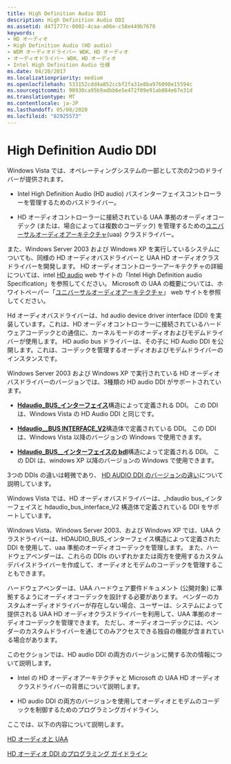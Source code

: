 ```yaml
---
title: High Definition Audio DDI
description: High Definition Audio DDI
ms.assetid: d471777c-0002-4caa-a06e-c58e449b7678
keywords:
- HD オーディオ
- High Definition Audio (HD audio)
- WDM オーディオドライバー WDK、HD オーディオ
- オーディオドライバー WDK、HD オーディオ
- Intel High Definition Audio 仕様
ms.date: 04/20/2017
ms.localizationpriority: medium
ms.openlocfilehash: 533152cdd4a852ccbf2fa31e8ba976090e15594c
ms.sourcegitcommit: 98930ca95b9adbb6e5e472f89e91ab084e67e31d
ms.translationtype: MT
ms.contentlocale: ja-JP
ms.lasthandoff: 05/08/2020
ms.locfileid: "82925573"
---
```

# <a name="high-definition-audio-ddi"></a>High Definition Audio DDI


Windows Vista では、オペレーティングシステムの一部として次の2つのドライバーが提供されます。

-   Intel High Definition Audio (HD audio) バスインターフェイスコントローラーを管理するためのバスドライバー。

-   HD オーディオコントローラーに接続されている UAA 準拠のオーディオコーデック (または、場合によっては複数のコーデック) を管理するための[ユニバーサルオーディオアーキテクチャ](universal-audio-architecture.md)(uaa) クラスドライバー。

また、Windows Server 2003 および Windows XP を実行しているシステムについても、同様の HD オーディオバスドライバーと UAA HD オーディオクラスドライバーを開発します。 HD オーディオコントローラーアーキテクチャの詳細については、intel [HD audio](https://www.intel.com/content/www/us/en/standards/intel-standards-and-initiatives.html) web サイトの「Intel High Definition audio Specification」を参照してください。 Microsoft の UAA の概要については、ホワイトペーパー「[ユニバーサルオーディオアーキテクチャ](https://docs.microsoft.com/previous-versions/windows/hardware/design/dn640534(v=vs.85))」 web サイトを参照してください。

Hd オーディオバスドライバーは、hd audio device driver interface (DDI) を実装しています。これは、HD オーディオコントローラーに接続されているハードウェアコーデックとの通信に、カーネルモードのオーディオおよびモデムドライバーが使用します。 HD audio bus ドライバーは、その子に HD Audio DDI を公開します。これは、コーデックを管理するオーディオおよびモデムドライバーのインスタンスです。

Windows Server 2003 および Windows XP で実行されている HD オーディオバスドライバーのバージョンでは、3種類の HD audio DDI がサポートされています。

-   [**Hdaudio\_BUS\_インターフェイス**](https://docs.microsoft.com/windows-hardware/drivers/ddi/hdaudio/ns-hdaudio-_hdaudio_bus_interface)構造によって定義される DDI。 この DDI は、Windows Vista の HD Audio DDI と同じです。

-   [**Hdaudio\_\_BUS INTERFACE\_V2**](https://docs.microsoft.com/windows-hardware/drivers/ddi/hdaudio/ns-hdaudio-_hdaudio_bus_interface_v2)構造体で定義されている DDI。 この DDI は、Windows Vista 以降のバージョンの Windows で使用できます。

-   [**Hdaudio\_BUS\_\_インターフェイスの bdl**](https://docs.microsoft.com/windows-hardware/drivers/ddi/hdaudio/ns-hdaudio-_hdaudio_bus_interface_bdl)構造によって定義される DDI。 この DDI は、windows XP 以降のバージョンの Windows で使用できます。

3つの DDIs の違いは軽微であり、 [HD AUDIO DDI のバージョンの違い](differences-between-the-hd-audio-ddi-versions.md)について説明しています。

Windows Vista では、HD オーディオバスドライバーは、\_hdaudio bus\_インターフェイスと hdaudio\_bus\_interface\_V2 構造体で定義されている DDI をサポートしています。

Windows Vista、Windows Server 2003、および Windows XP では、UAA クラスドライバーは、HDAUDIO\_BUS\_インターフェイス構造によって定義された DDI を使用して、uaa 準拠のオーディオコーデックを管理します。 また、ハードウェアベンダーは、これらの DDIs のいずれかまたは両方を使用するカスタムデバイスドライバーを作成して、オーディオとモデムのコーデックを管理することもできます。

ハードウェアベンダーは、UAA ハードウェア要件ドキュメント (公開対象) に準拠するようにオーディオコーデックを設計する必要があります。 ベンダーのカスタムオーディオドライバーが存在しない場合、ユーザーは、システムによって提供される UAA HD オーディオクラスドライバーを利用して、UAA 準拠のオーディオコーデックを管理できます。 ただし、オーディオコーデックには、ベンダーのカスタムドライバーを通じてのみアクセスできる独自の機能が含まれている場合があります。

このセクションでは、HD audio DDI の両方のバージョンに関する次の情報について説明します。

-   Intel の HD オーディオアーキテクチャと Microsoft の UAA HD オーディオクラスドライバーの背景について説明します。

-   HD audio DDI の両方のバージョンを使用してオーディオとモデムのコーデックを制御するためのプログラミングガイドライン。

ここでは、以下の内容について説明します。

[HD オーディオと UAA](hd-audio-and-uaa.md)

[HD オーディオ DDI のプログラミング ガイドライン](programming-guidelines.md)

 

 




